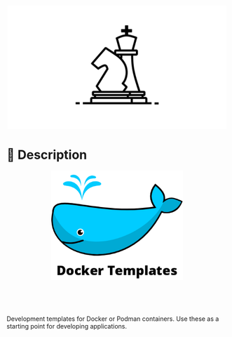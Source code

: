 <p align="center">
  <a href="https://github.com/destin-v">
    <img src="https://raw.githubusercontent.com/destin-v/destin-v/main/docs/pics/logo.gif" alt="drawing" width="500"/>
  </a>
</p>

# 📒 Description
<p align="center">
  <img src="docs/pics/program_logo.png" alt="drawing" width="300"/>
</p>

<p align="center">
  <a href="https://github.com/pre-commit/pre-commit">             <img alt="" src="https://img.shields.io/badge/pre--commit-enabled-blue?logo=pre-commit"></a>
  <a href="https://sphinx-book-theme.readthedocs.io/en/stable/">  <img alt="" src="https://img.shields.io/badge/Sphinx-^1.1.2-blue?logo=sphinx&logoColor=white"></a>
</p>

<p align="center">
  <a href="https://docs.github.com/en/actions/quickstart">                          <img alt="" src="https://img.shields.io/badge/CI-github-brightgreen?logo=github&logoColor=white"></a>
</p>

Development templates for Docker or Podman containers.  Use these as a starting point for developing applications.
